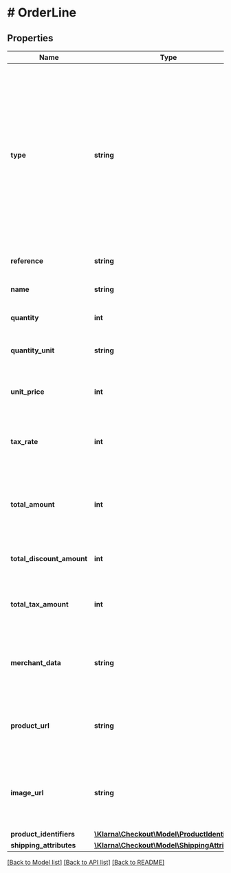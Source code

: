 # # OrderLine

## Properties

Name | Type | Description | Notes
------------ | ------------- | ------------- | -------------
**type** | **string** | Type of the order line item. The possible values are:&lt;ul&gt;&lt;li&gt;&lt;em&gt;physical (physical good)&lt;/em&gt;&lt;/li&gt;&lt;li&gt;&lt;em&gt;discount&lt;/em&gt;&lt;/li&gt;&lt;li&gt;&lt;em&gt;shipping_fee&lt;/em&gt;&lt;/li&gt;&lt;li&gt;&lt;em&gt;sales_tax (depends on the country/city, usually called VAT)&lt;/em&gt;&lt;/li&gt;&lt;li&gt;&lt;em&gt;digital (digital good)&lt;/em&gt;&lt;/li&gt;&lt;li&gt;&lt;em&gt;gift_card&lt;/em&gt;&lt;/li&gt;&lt;li&gt;&lt;em&gt;store_credit (credit from the merchant)&lt;/em&gt;&lt;/li&gt;&lt;li&gt;&lt;em&gt;surcharge (extra charge)&lt;/em&gt;&lt;/li&gt;&lt;/ul&gt; | [optional]
**reference** | **string** | Article number, SKU or similar. (max 64 characters) | [optional]
**name** | **string** | Descriptive name of the order line item (max 255 characters) |
**quantity** | **int** | Non-negative number. Quantity of the order line item. |
**quantity_unit** | **string** | Unit used to describe the quantity, e.g. kg, pcs... If defined has to be 1-8 characters | [optional]
**unit_price** | **int** | Minor units. Includes tax, excludes discount. (max value: 100000000).  Example: 100 Euros should be 10000. |
**tax_rate** | **int** | Non-negative value. The percentage value is represented with two implicit decimals. (max 10000)  Example: 25% should be 2500. |
**total_amount** | **int** | Minor units. Includes tax and discount.   Example: 25 euros should be 2500 Value &#x3D; (quantity x unit_price) - total_discount_amount. (max value: 100000000) |
**total_discount_amount** | **int** | Non-negative minor units. Includes tax.  Example: 25 euros should be 2500 | [optional]
**total_tax_amount** | **int** | Must be within ±1 of total_amount - total_amount \\* 10000 / (10000 + tax_rate). Negative when type is discount. |
**merchant_data** | **string** | Property used to store additional metadata per item that will be returned whenever an order is read from Klarna. Pass through field. (max 1024 characters). | [optional]
**product_url** | **string** | URL to the product page that can be later embedded in communications between Klarna and the customer. (max 1024 characters) | [optional]
**image_url** | **string** | URL to an image that can be later embedded in communications between Klarna and the customer. (max 1024 characters)  Improves post-purchase customer experiences. | [optional]
**product_identifiers** | [**\Klarna\Checkout\Model\ProductIdentifiers**](ProductIdentifiers.md) |  | [optional]
**shipping_attributes** | [**\Klarna\Checkout\Model\ShippingAttributes**](ShippingAttributes.md) |  | [optional]

[[Back to Model list]](../../README.md#models) [[Back to API list]](../../README.md#endpoints) [[Back to README]](../../README.md)
